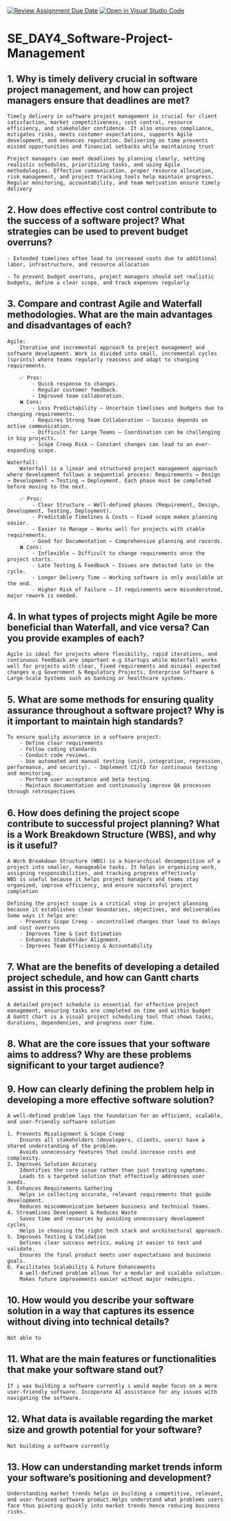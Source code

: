 [![Review Assignment Due Date](https://classroom.github.com/assets/deadline-readme-button-22041afd0340ce965d47ae6ef1cefeee28c7c493a6346c4f15d667ab976d596c.svg)](https://classroom.github.com/a/9pw6JKcu)
[![Open in Visual Studio Code](https://classroom.github.com/assets/open-in-vscode-2e0aaae1b6195c2367325f4f02e2d04e9abb55f0b24a779b69b11b9e10269abc.svg)](https://classroom.github.com/online_ide?assignment_repo_id=18599380&assignment_repo_type=AssignmentRepo)
# SE_DAY4_Software-Project-Management
## 1. Why is timely delivery crucial in software project management, and how can project managers ensure that deadlines are met?
    Timely delivery in software project management is crucial for client satisfaction, market competitiveness, cost control, resource efficiency, and stakeholder confidence. It also ensures compliance, mitigates risks, meets customer expectations, supports Agile development, and enhances reputation. Delivering on time prevents missed opportunities and financial setbacks while maintaining trust

    Project managers can meet deadlines by planning clearly, setting realistic schedules, prioritizing tasks, and using Agile methodologies. Effective communication, proper resource allocation, risk management, and project tracking tools help maintain progress. Regular monitoring, accountability, and team motivation ensure timely delivery
## 2. How does effective cost control contribute to the success of a software project? What strategies can be used to prevent budget overruns?

    - Extended timelines often lead to increased costs due to additional labor, infrastructure, and resource allocation

    - To prevent budget overruns, project managers should set realistic budgets, define a clear scope, and track expenses regularly

## 3. Compare and contrast Agile and Waterfall methodologies. What are the main advantages and disadvantages of each?

    Agile:
        Iterative and incremental approach to project management and software development. Work is divided into small, incremental cycles (sprints) where teams regularly reassess and adapt to changing requirements.

        ✅ Pros:
            - Quick response to changes.
            - Regular customer feedback.
            - Improved team collaboration.
        ❌ Cons:
            - Less Predictability – Uncertain timelines and budgets due to changing requirements.
            - Requires Strong Team Collaboration – Success depends on active communication.
            - Difficult for Large Teams – Coordination can be challenging in big projects.
            - Scope Creep Risk – Constant changes can lead to an ever-expanding scope.
    
    Waterfall:
        Waterfall is a linear and structured project management approach where development follows a sequential process: Requirements → Design → Development → Testing → Deployment. Each phase must be completed before moving to the next.

        ✅ Pros:
            - Clear Structure – Well-defined phases (Requirement, Design, Development, Testing, Deployment).
            - Predictable Timelines & Costs – Fixed scope makes planning easier.
            - Easier to Manage – Works well for projects with stable requirements.
            - Good for Documentation – Comprehensive planning and records.
        ❌ Cons:
            - Inflexible – Difficult to change requirements once the project starts.
            - Late Testing & Feedback – Issues are detected late in the cycle.
            - Longer Delivery Time – Working software is only available at the end.
            - Higher Risk of Failure – If requirements were misunderstood, major rework is needed.

## 4. In what types of projects might Agile be more beneficial than Waterfall, and vice versa? Can you provide examples of each?

    Agile is ideal for projects where flexibility, rapid iterations, and continuous feedback are important e.g Startups while Waterfall works well for projects with clear, fixed requirements and minimal expected changes e.g Government & Regulatory Projects, Enterprise Software & Large-Scale Systems such as banking or healthcare systems.

## 5. What are some methods for ensuring quality assurance throughout a software project? Why is it important to maintain high standards?

    To ensure quality assurance in a software project: 
        - Define clear requirements 
        - Follow coding standards
        - Conduct code reviews. 
        - Use automated and manual testing (unit, integration, regression, performance, and security). - Implement CI/CD for continuous testing and monitoring. 
        - Perform user acceptance and beta testing. 
        - Maintain documentation and continuously improve QA processes through retrospectives


## 6. How does defining the project scope contribute to successful project planning? What is a Work Breakdown Structure (WBS), and why is it useful?

    A Work Breakdown Structure (WBS) is a hierarchical decomposition of a project into smaller, manageable tasks. It helps in organizing work, assigning responsibilities, and tracking progress effectively
    WBS is useful because it helps project managers and teams stay organized, improve efficiency, and ensure successful project completion

    Defining the project scope is a critical step in project planning because it establishes clear boundaries, objectives, and deliverables Some ways it helps are: 
        - Prevents Scope Creep - uncontrolled changes that lead to delays and cost overruns
        - Improves Time & Cost Estimation
        - Enhances Stakeholder Alignment.
        - Improves Team Efficiency & Accountability

## 7. What are the benefits of developing a detailed project schedule, and how can Gantt charts assist in this process?

    A detailed project schedule is essential for effective project management, ensuring tasks are completed on time and within budget
    A Gantt chart is a visual project scheduling tool that shows tasks, durations, dependencies, and progress over time.

## 8. What are the core issues that your software aims to address? Why are these problems significant to your target audience?
## 9. How can clearly defining the problem help in developing a more effective software solution?

    A well-defined problem lays the foundation for an efficient, scalable, and user-friendly software solution

    1. Prevents Misalignment & Scope Creep
        Ensures all stakeholders (developers, clients, users) have a shared understanding of the problem.
        Avoids unnecessary features that could increase costs and complexity.
    2. Improves Solution Accuracy
        Identifies the core issue rather than just treating symptoms.
        Leads to a targeted solution that effectively addresses user needs.
    3. Enhances Requirements Gathering
        Helps in collecting accurate, relevant requirements that guide development.
        Reduces miscommunication between business and technical teams.
    4. Streamlines Development & Reduces Waste
        Saves time and resources by avoiding unnecessary development cycles.
        Helps in choosing the right tech stack and architectural approach.
    5. Improves Testing & Validation
        Defines clear success metrics, making it easier to test and validate.
        Ensures the final product meets user expectations and business goals.
    6. Facilitates Scalability & Future Enhancements
        A well-defined problem allows for a modular and scalable solution.
        Makes future improvements easier without major redesigns.

## 10. How would you describe your software solution in a way that captures its essence without diving into technical details?

    Not able to 
    
## 11. What are the main features or functionalities that make your software stand out?

    If i was building a software currently i would maybe focus on a more user-friendly software. Incoporate AI assistance for any issues with navigating the software.

## 12. What data is available regarding the market size and growth potential for your software?

    Not building a software currently

## 13. How can understanding market trends inform your software’s positioning and development?

    Understanding market trends helps in building a competitive, relevant, and user-focused software product.Helps understand what problems users face thus pivoting quickly into market trends hence reducing business risks.



